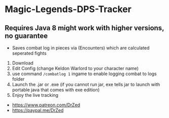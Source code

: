 # Magic-Legends-DPS-Tracker
## Requires Java 8 might work with higher versions, no guarantee 

* Saves combat log in pieces via (Encounters) which are calculated seperated fights

1. Download
2. Edit Config (change Keldon Warlord to your character name)
3. use command `/combatlog 1` ingame to enable logging combat to logs folder
4. Launch the .jar or .exe (if you cannot run jar, exe tells jar to launch with portable java that comes with exe edition)
5. Enjoy the live tracking

* https://www.patreon.com/DrZed
* https://paypal.me/DrZed
